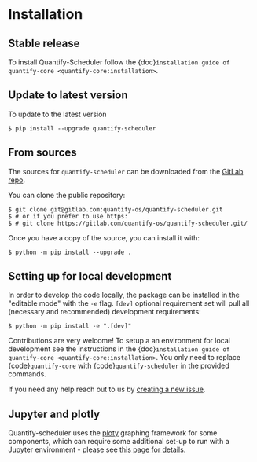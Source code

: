 ```{highlight} shell
```

# Installation

## Stable release

To install Quantify-Scheduler follow the {doc}`installation guide of quantify-core <quantify-core:installation>`.

## Update to latest version

To update to the latest version

```console
$ pip install --upgrade quantify-scheduler
```

## From sources

The sources for `quantify-scheduler` can be downloaded from the [GitLab repo](https://gitlab.com/quantify-os/quantify-scheduler).

You can clone the public repository:

```console
$ git clone git@gitlab.com:quantify-os/quantify-scheduler.git
$ # or if you prefer to use https:
$ # git clone https://gitlab.com/quantify-os/quantify-scheduler.git/
```

Once you have a copy of the source, you can install it with:

```console
$ python -m pip install --upgrade .
```

## Setting up for local development

In order to develop the code locally, the package can be installed in the "editable mode" with the `-e` flag. `[dev]` optional requirement set will pull all (necessary and recommended) development requirements:

```console
$ python -m pip install -e ".[dev]"
```

Contributions are very welcome! To setup a an environment for local development see the instructions in the {doc}`installation guide of quantify-core <quantify-core:installation>`. You only need to replace {code}`quantify-core` with {code}`quantify-scheduler` in the provided commands.

If you need any help reach out to us by [creating a new issue](https://gitlab.com/quantify-os/quantify-scheduler/-/issues).

## Jupyter and plotly

Quantify-scheduler uses the [ploty] graphing framework for some components, which can require some additional set-up
to run with a Jupyter environment - please see [this page for details.]

[ploty]: https://plotly.com/
[this page for details.]: https://plotly.com/python/getting-started/
